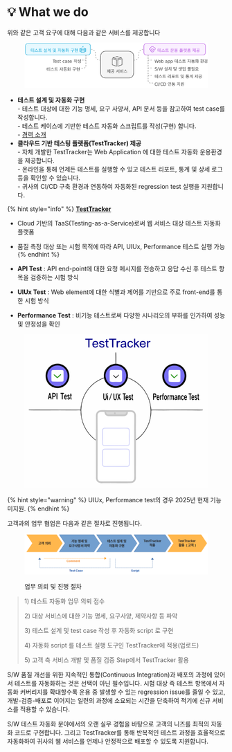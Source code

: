 # 💡 What we do

위와 같은 고객 요구에 대해 다음과 같은 서비스를 제공합니다

<figure><img src="../.gitbook/assets/image (70).png" alt=""><figcaption></figcaption></figure>

* **테스트 설계 및 자동화 구현**\
  &#x20;\- 테스트 대상에 대한 기능 명세, 요구 사양서, API 문서 등을 참고하여 test case를 작성합니다.\
  &#x20;\- 테스트 케이스에 기반한 테스트 자동화 스크립트를 작성(구현) 합니다.\
  &#x20;\- [경력 소개](https://app.gitbook.com/o/Jz2ZCXJfF2jNmfW0vWtT/s/OyQOJURT7A693mea4fE4/)
* **클라우드 기반 테스팅 플랫폼(TestTracker) 제공**\
  &#x20;\- 자체 개발한 TestTracker는 Web Application 에 대한 테스트 자동화 운용환경을 제공합니다.\
  &#x20;\- 온라인을 통해 언제든 테스트를 실행할 수 있고 테스트 리포트, 통계 및 상세 로그 등을 확인할 수 있습니다.\
  &#x20;\- 귀사의 CI/CD 구축 환경과 연동하여 자동화된 regression test 실행을 지원합니다.



{% hint style="info" %}
[**TestTracker**](https://testtracker.net)

* Cloud 기반의 TaaS(Testing-as-a-Service)로써 웹 서비스 대상 테스트 자동화 플랫폼
* 품질 측정 대상 또는 시험 목적에 따라 API, UIUx, Performance 테스트 실행 가능
{% endhint %}

* **API Test** : API end-point에 대한 요청 메시지를 전송하고 응답 수신 후 테스트 항목을 검증하는 시험 방식
* **UIUx Test** : Web element에 대한 식별과 제어를 기반으로 주로 front-end를 통한 시험 방식
* **Performance Test** : 비기능 테스트로써 다양한 시나리오의 부하를 인가하여 성능 및 안정성을 확인



<figure><img src="../.gitbook/assets/image (1) (1).png" alt="" width="464"><figcaption></figcaption></figure>



{% hint style="warning" %}
UIUx, Performance test의 경우 2025년 현재 기능 미지원.
{% endhint %}





고객과의 업무 협업은 다음과 같은 절차로 진행됩니다.

<figure><img src="../.gitbook/assets/image (1) (1) (1) (1).png" alt=""><figcaption><p>업무 의뢰 및 진행 절차</p></figcaption></figure>

> 1\) 테스트 자동화 업무 의뢰 접수
>
> 2\) 대상 서비스에 대한 기능 명세, 요구사양, 제약사항 등 파악
>
> 3\) 테스트 설계 및 test case 작성 후 자동화 script 로 구현
>
> 4\) 자동화 script 를 테스트 실행 도구인 TestTracker에 적용(업로드)
>
> 5\) 고객 측 서비스 개발 및 품질 검증 Step에서 TestTracker 활용



S/W 품질 개선을 위한 지속적인 통합(Continuous Integration)과 배포의 과정에 있어서 테스트를 자동화하는 것은 선택이 아닌 필수입니다. 시험 대상 즉 테스트 항목에서 자동화 커버리지를 확대할수록 운용 중 발생할 수 있는 regression issue를 줄일 수 있고, 개발-검증-배포로 이어지는 일련의 과정에 소요되는 시간을 단축하여 적기에 신규 서비스를 적용할 수 있습니다.

S/W 테스트 자동화 분야에서의 오랜 실무 경험을 바탕으로 고객의 니즈를 최적의 자동화 코드로 구현합니다. 그리고 TestTracker를 통해 반복적인 테스트 과정을 효율적으로 자동화하여 귀사의 웹 서비스를 언제나 안정적으로 배포할 수 있도록 지원합니다.

